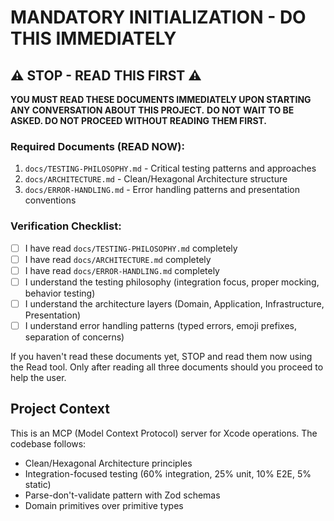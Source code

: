 # MANDATORY INITIALIZATION - DO THIS IMMEDIATELY

## ⚠️ STOP - READ THIS FIRST ⚠️

**YOU MUST READ THESE DOCUMENTS IMMEDIATELY UPON STARTING ANY CONVERSATION ABOUT THIS PROJECT.**
**DO NOT WAIT TO BE ASKED. DO NOT PROCEED WITHOUT READING THEM FIRST.**

### Required Documents (READ NOW):
1. `docs/TESTING-PHILOSOPHY.md` - Critical testing patterns and approaches
2. `docs/ARCHITECTURE.md` - Clean/Hexagonal Architecture structure
3. `docs/ERROR-HANDLING.md` - Error handling patterns and presentation conventions

### Verification Checklist:
- [ ] I have read `docs/TESTING-PHILOSOPHY.md` completely
- [ ] I have read `docs/ARCHITECTURE.md` completely
- [ ] I have read `docs/ERROR-HANDLING.md` completely
- [ ] I understand the testing philosophy (integration focus, proper mocking, behavior testing)
- [ ] I understand the architecture layers (Domain, Application, Infrastructure, Presentation)
- [ ] I understand error handling patterns (typed errors, emoji prefixes, separation of concerns)

If you haven't read these documents yet, STOP and read them now using the Read tool.
Only after reading all three documents should you proceed to help the user.

## Project Context

This is an MCP (Model Context Protocol) server for Xcode operations. The codebase follows:
- Clean/Hexagonal Architecture principles
- Integration-focused testing (60% integration, 25% unit, 10% E2E, 5% static)
- Parse-don't-validate pattern with Zod schemas
- Domain primitives over primitive types